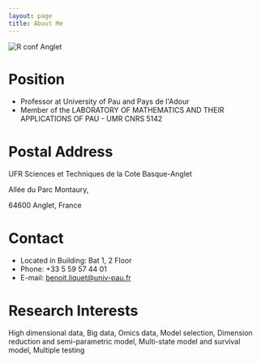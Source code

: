 ```yaml
---
layout: page
title: About Me
---
```


<img src="https://sites.google.com/site/benoitliquet/_/rsrc/1390978849813/home/P1020486.JPG" alt="R conf Anglet">


# Position
- Professor at University of Pau and Pays de l'Adour
- Member of the LABORATORY OF MATHEMATICS AND THEIR APPLICATIONS OF PAU - UMR CNRS 5142 

# Postal Address
UFR Sciences et Techniques de la Cote Basque-Anglet

Allée du Parc Montaury,

64600 Anglet, France

# Contact 

- Located in Building: Bat 1, 2 Floor
- Phone: +33 5 59 57 44 01
- E-mail: benoit.liquet@univ-pau.fr

# Research Interests
High dimensional data, Big data, Omics data, Model selection, Dimension reduction and semi-parametric model, Multi-state model and survival model, Multiple testing
